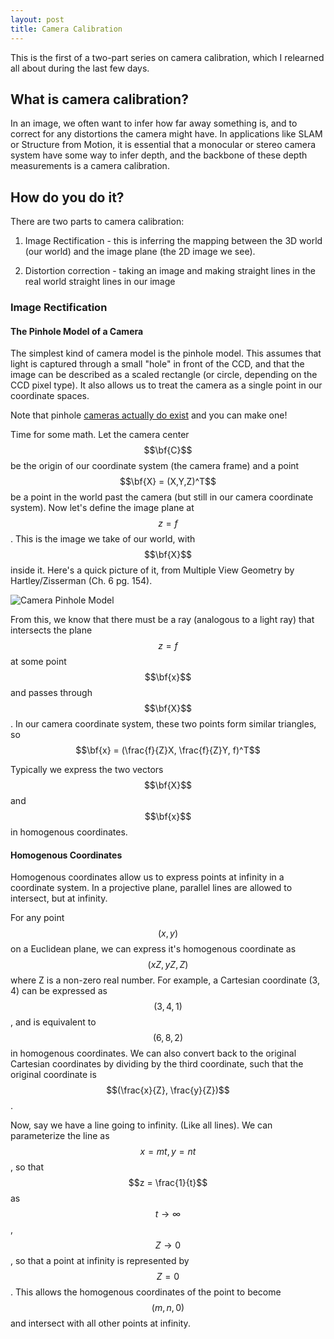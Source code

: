 ```yaml
---
layout: post
title: Camera Calibration
---
```

This is the first of a two-part series on camera calibration, which I relearned all about during the last few days.

## What is camera calibration?

In an image, we often want to infer how far away something is, and to correct for any distortions the camera might have. In applications like SLAM or Structure from Motion, it is essential that a monocular or stereo camera system have some way to infer depth, and the backbone of these depth measurements is a camera calibration.

## How do you do it?

There are two parts to camera calibration:

1. Image Rectification - this is inferring the mapping between the 3D world (our world) and the image plane (the 2D image we see).

2. Distortion correction - taking an image and making straight lines in the real world straight lines in our image

### Image Rectification

#### The Pinhole Model of a Camera
The simplest kind of camera model is the pinhole model. This assumes that light is captured through a small "hole" in front of the CCD, and that the image can be described as a scaled rectangle (or circle, depending on the CCD pixel type). It also allows us to treat the camera as a single point in our coordinate spaces.

Note that pinhole [cameras actually do exist](https://en.wikipedia.org/wiki/Pinhole_camera) and you can make one!

Time for some math. Let the camera center $$\bf{C}$$ be the origin of our coordinate system (the camera frame) and a point $$\bf{X} = (X,Y,Z)^T$$ be a point in the world past the camera (but still in our camera coordinate system). Now let's define the image plane at $$z = f$$. This is the image we take of our world, with $$\bf{X}$$ inside it. Here's a quick picture of it, from Multiple View Geometry by Hartley/Zisserman (Ch. 6 pg. 154).

![Camera Pinhole Model](http://mohsaad.com/imgs/camera_pinhole_model.png)

From this, we know that there must be a ray (analogous to a light ray) that intersects the plane $$z = f$$ at some point $$\bf{x}$$ and passes through $$\bf{X}$$. In our camera coordinate system, these two points form similar triangles, so $$\bf{x} = (\frac{f}{Z}X, \frac{f}{Z}Y, f)^T$$

Typically we express the two vectors $$\bf{X}$$ and $$\bf{x}$$ in homogenous coordinates.

#### Homogenous Coordinates

Homogenous coordinates allow us to express points at infinity in a coordinate system. In a projective plane, parallel lines are allowed to intersect, but at infinity.

For any point $$(x,y)$$ on a Euclidean plane, we can express it's homogenous coordinate as $$(xZ, yZ, Z)$$ where Z is a non-zero real number. For example, a Cartesian coordinate $(3,4)$ can be expressed as $$(3,4,1)$$, and is equivalent to $$(6,8,2)$$ in homogenous coordinates. We can also convert back to the original Cartesian coordinates by dividing by the third coordinate, such that the original coordinate is $$(\frac{x}{Z}, \frac{y}{Z})$$.

Now, say we have a line going to infinity. (Like all lines). We can parameterize the line as $$x = mt, y = nt$$, so that $$z = \frac{1}{t}$$ as $$t\rightarrow \infty$$, $$Z \rightarrow 0$$, so that a point at infinity is represented by $$Z = 0$$. This allows the homogenous coordinates of the point to become $$(m, n, 0)$$ and intersect with all other points at infinity.
